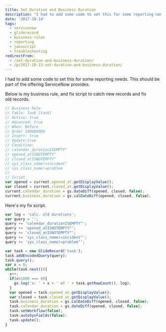 ```yaml
---
title: Set Duration and Business Duration
description: "I had to add some code to set this for some reporting needs.  This should be part of the offering ServiceNow provides.\r\n\r\nBelow is my business rule, and fix ..."
date: '2017-10-14'
tags:
  - servicenow
  - gliderecord
  - business-rules
  - reporting
  - javascript
  - troubleshooting
redirectFrom:
  - /set-duration-and-business-duration/
  - /p/2017-10-13-set-duration-and-business-duration/
---
```


I had to add some code to set this for some reporting needs.  This should be part of the offering ServiceNow provides.

Below is my business rule, and fix script to catch new records and fix\
old records.

```javascript
// Business Rule
// Table: Task [task]
// Active: true
// Advanced: true
// When: Before
// Order 100000000
// Insert: true
// Update:true
// Condition:
// calendar_durationISEMPTY^
// opened_atISNOTEMPTY^
// closed_atISNOTEMPTY^
// sys_class_name!=incident^
// sys_class_name!=problem
//
// Script
var opened = current.opened_at.getDisplayValue();
var closed = current.closed_at.getDisplayValue();
current.calendar_duration = gs.dateDiff(opened, closed, false);
current.business_duration = gs.calDateDiff(opened, closed, false);
```

Here's my fix script.

```javascript
var log = 'calc. old durations';
var query = '';
query += 'calendar_durationISEMPTY^';
query += 'opened_atISNOTEMPTY^';
query += 'closed_atISNOTEMPTY^';
query += 'sys_class_name!=incident^';
query += 'sys_class_name!=problem^';

var task = new GlideRecord('task');
task.addEncodedQuery(query);
task.query();
var x = 0;
while(task.next()){
  x++;
  if(x%1000 === 0){
    gs.log('x: ' + x + ' of ' + task.getRowCount(), log);
  }
  var opened = task.opened_at.getDisplayValue();
  var closed = task.closed_at.getDisplayValue();
  task.business_duration = gs.calDateDiff(opened, closed, false);
  task.calendar_duration = gs.dateDiff(opened, closed, false);
  task.setWorkflow(false);
  task.autoSysFields(false);
  task.update();
}
```